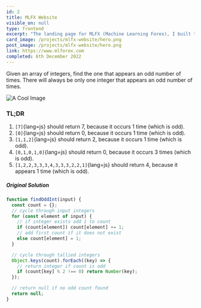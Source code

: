```yaml
---
id: 2
title: MLFX Website
visible_on: null
type: frontend
excerpt: "The landing page for MLFX (Machine Learning Forex), I built this from scratch without the use of any templates or inspiration. Not something I would reccommend or do in the future 😂"
card_image: /projects/mlfx-website/hero.png
post_image: /projects/mlfx-website/hero.png
link: https://www.mlforex.com
completed: 6th December 2022
---
```


Given an array of integers, find the one that appears an odd number of times.
There will always be only one integer that appears an odd number of times.

![A Cool Image](/projects/frontend/mlfx/hero.png)

### TL;DR

1. `[7]`{lang=js} should return 7, because it occurs 1 time (which is odd).
2. `[0]`{lang=js} should return 0, because it occurs 1 time (which is odd).
3. `[1,1,2]`{lang=js} should return 2, because it occurs 1 time (which is odd).
4. `[0,1,0,1,0]`{lang=js} should return 0, because it occurs 3 times (which is odd).
5. `[1,2,2,3,3,3,4,3,3,3,2,2,1]`{lang=js} should return 4, because it appears 1 time (which is odd).

##### Original Solution

```javascript
function findOddInt(input) {
  const count = {};
  // cycle through input integers
  for (const element of input) {
    // if integer exists add 1 to count
    if (count[element]) count[element] += 1;
    // add first count if it does not exist
    else count[element] = 1;
  }

  // cycle through tallied integers
  Object.keys(count).forEach((key) => {
    // return integer if count is odd
    if (count[key] % 2 !== 0) return Number(key);
  });

  // return null if no odd count found
  return null;
}
```

